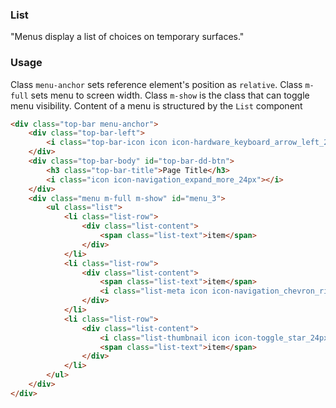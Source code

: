 ### List
"Menus display a list of choices on temporary surfaces."

### Usage
Class `menu-anchor` sets reference element's position as `relative`.
Class `m-full` sets menu to screen width.
Class `m-show` is the class that can toggle menu visibility.
Content of a menu is structured by the `List` component
```html
<div class="top-bar menu-anchor">
    <div class="top-bar-left">
        <i class="top-bar-icon icon icon-hardware_keyboard_arrow_left_24px"></i>
    </div>
    <div class="top-bar-body" id="top-bar-dd-btn">
        <h3 class="top-bar-title">Page Title</h3>
        <i class="icon icon-navigation_expand_more_24px"></i>
    </div>
    <div class="menu m-full m-show" id="menu_3">
        <ul class="list">
            <li class="list-row">
                <div class="list-content">
                    <span class="list-text">item</span>
                </div>
            </li>
            <li class="list-row">
                <div class="list-content">
                    <span class="list-text">item</span>
                    <i class="list-meta icon icon-navigation_chevron_right_24px"></i>
                </div>
            </li>
            <li class="list-row">
                <div class="list-content">
                    <i class="list-thumbnail icon icon-toggle_star_24px"></i>
                    <span class="list-text">item</span>
                </div>
            </li>
        </ul>
    </div>
</div>
```
